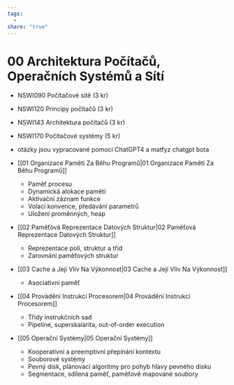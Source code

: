 ```yaml
---
tags:
  - 
share: "true"
---
```


# 00 Architektura Počítačů, Operačních Systémů a Sítí

- NSWI090 Počítačové sítě (3 kr)
- NSWI120 Principy počítačů (3 kr)
- NSWI143 Architektura počítačů (3 kr)
- NSWI170 Počítačové systémy (5 kr)

- otázky jsou vypracované pomocí ChatGPT4 a matfyz chatgpt bota
- [[01 Organizace Paměti Za Běhu Programů|01 Organizace Paměti Za Běhu Programů]]
	- Paměť procesu
	- Dynamická alokace paměti
	- Aktivační záznam funkce
	- Volací konvence, předávání parametrů
	- Uložení proměnných, heap
- [[02 Paměťová Reprezentace Datových Struktur|02 Paměťová Reprezentace Datových Struktur]]
	- Reprezentace polí, struktur a tříd
	- Zarovnání paměťových struktur
- [[03 Cache a Její Vliv Na Výkonnost|03 Cache a Její Vliv Na Výkonnost]]
	- Asociativní paměť
- [[04 Provádění Instrukcí Procesorem|04 Provádění Instrukcí Procesorem]]
	- Třídy instrukčních sad
	- Pipeline, superskalarita, out-of-order execution
- [[05 Operační Systémy|05 Operační Systémy]]
	- Kooperativní a preemptivní přepínání kontextu
	- Souborové systémy
	- Pevný disk, plánovací algoritmy pro pohyb hlavy pevného disku
	- Segmentace, sdílená paměť, paměťově mapované soubory